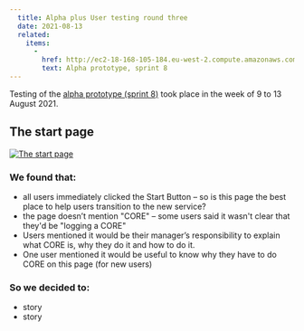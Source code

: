 ```yaml
---
  title: Alpha plus User testing round three
  date: 2021-08-13
  related:
    items:
      - 
        href: http://ec2-18-168-105-184.eu-west-2.compute.amazonaws.com/sprint8/
        text: Alpha prototype, sprint 8
---
```

Testing of the [alpha prototype (sprint 8)](http://ec2-18-168-105-184.eu-west-2.compute.amazonaws.com/sprint8/) took place in the week of 9 to 13 August 2021. 

## The start page

[![The start page](/alpha-plus-ur-round-three/before-you-start.png)](/alpha-plus-ur-round-three/before-you-start.png)

### We found that:

* all users immediately clicked the Start Button – so is this page the best place to help users transition to the new service?
* the page doesn’t mention "CORE" – some users said it wasn't clear that they'd be "logging a CORE"
* Users mentioned it would be their manager’s responsibility to explain what CORE is, why they do it and how to do it. 
* One user mentioned it would be useful to know why they have to do CORE on this page (for new users)

### So we decided to:

* story
* story